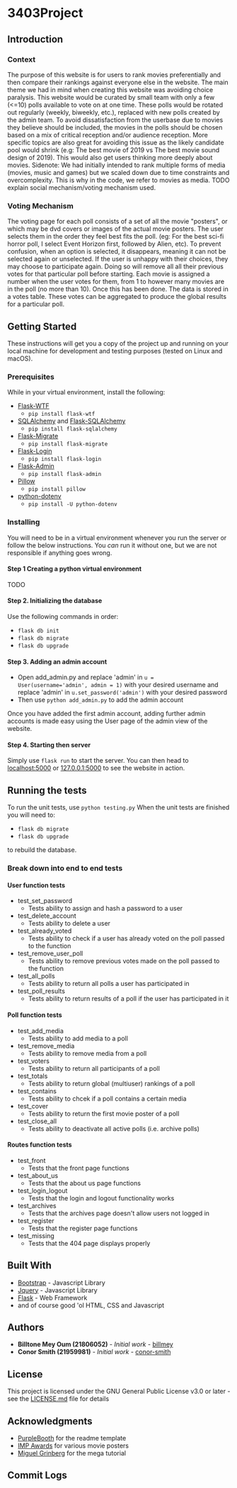 # 3403Project
## Introduction
### Context
The purpose of this website is for users to rank movies preferentially and then compare their rankings against everyone else in the website. 
The main theme we had in mind when creating this website was avoiding choice paralysis. This website would be curated by small team with only a few (<=10) polls available to vote on at one time. These polls would be rotated out regularly (weekly, biweekly, etc.), replaced with new polls created by the admin team. 
To avoid dissatisfaction from the userbase due to movies they believe should be included, the movies
in the polls should be chosen based on a mix of critical reception and/or audience reception. More specific topics
are also great for avoiding this issue as the likely candidate pool would shrink (e.g: The best movie of 2019 vs The best movie sound design of 2019). This would also get users thinking more deeply about movies.
Sidenote: We had initially intended to rank multiple forms of media (movies, music and games) but we scaled down due to time constraints and overcomplexity. This is why in the code, we refer to movies as media.
TODO explain social mechanism/voting mechanism used.
### Voting Mechanism
The voting page for each poll consists of a set of all the movie "posters", or which may be dvd covers or images of the actual movie posters. The user selects them in the order they feel best fits the poll. (eg: For the best sci-fi horror poll, I select Event Horizon first, followed by Alien, etc).
To prevent confusion, when an option is selected, it disappears, meaning it can not be selected again or unselected. If the user is unhappy with their choices, they may choose to participate again. Doing so will remove all all their previous votes for that particular poll before starting.
Each movie is assigned a number when the user votes for them, from 1 to however many movies are in the poll (no more than 10). Once this has been done. The data is stored in a votes table. These votes can be aggregated to produce the global results for a particular poll.

## Getting Started
These instructions will get you a copy of the project up and running on your local machine for development and testing purposes (tested on Linux and macOS).

### Prerequisites
While in your virtual environment, install the following:
- [Flask-WTF](https://flask-wtf.readthedocs.io/en/stable/)
  * <code>pip install flask-wtf</code>
- [SQLAlchemy](https://www.sqlalchemy.org/) and [Flask-SQLAlchemy](https://flask-sqlalchemy.palletsprojects.com/en/2.x/)
  * <code>pip install flask-sqlalchemy</code>
- [Flask-Migrate](https://github.com/miguelgrinberg/flask-migrate)
  * <code>pip install flask-migrate</code>
- [Flask-Login](https://flask-login.readthedocs.io/en/latest/)
  * <code>pip install flask-login</code>
- [Flask-Admin](https://flask-admin.readthedocs.io/en/latest/)
  * <code>pip install flask-admin</code>
- [Pillow](https://pillow.readthedocs.io/en/stable/)
  * <code>pip install pillow</code>
- [python-dotenv](https://github.com/theskumar/python-dotenv#installation)
  * <code>pip install -U python-dotenv</code>

### Installing
You will need to be in a virtual environment whenever you run the server or follow the below instructions. 
You <em>can</em> run it without one, but we are not responsible if anything goes wrong.
#### Step 1 Creating a python virtual environment
TODO

#### Step 2. Initializing the database
Use the following commands in order:
- <code>flask db init</code>
- <code>flask db migrate</code>
- <code>flask db upgrade</code>

#### Step 3. Adding an admin account
- Open add_admin.py and replace 'admin' in <code>u = User(username='admin', admin = 1)</code> with your desired username 
  and replace 'admin' in <code>u.set_password('admin')</code> with your desired password
- Then use <code>python add_admin.py</code> to add the admin account
  
Once you have added the first admin account, adding further admin accounts is made easy using the User page of the admin view of the website.

#### Step 4. Starting then server
Simply use <code>flask run</code> to start the server. You can then head to 
[localhost:5000](localhost:5000) or [127.0.0.1:5000](127.0.0.1:5000) to see the website in action.

## Running the tests
To run the unit tests, use <code>python testing.py</code> 
When the unit tests are finished you will need to:
- <code>flask db migrate</code> 
- <code>flask db upgrade</code>

to rebuild the database.
### Break down into end to end tests
#### User function tests
- test_set_password
  * Tests ability to assign and hash a password to a user
- test_delete_account
  * Tests ability to delete a user
- test_already_voted
  * Tests ability to check if a user has already voted on the poll passed to the function
- test_remove_user_poll
  * Tests ability to remove previous votes made on the poll passed to the function
- test_all_polls
  * Tests ability to return all polls a user has participated in
- test_poll_results
  * Tests ability to return results of a poll if the user has participated in it
#### Poll function tests
- test_add_media
  * Tests ability to add media to a poll
- test_remove_media
  * Tests ability to remove media from a poll
- test_voters
  * Tests ability to return all participants of a poll
- test_totals
  * Tests ability to return global (multiuser) rankings of a poll
- test_contains
  * Tests ability to chcek if a poll contains a certain media 
- test_cover
  * Tests ability to return the first movie poster of a poll
- test_close_all
  * Tests ability to deactivate all active polls (i.e. archive polls)
#### Routes function tests
- test_front
  * Tests that the front page functions
- test_about_us
  * Tests that the about us page functions
- test_login_logout
  * Tests that the login and logout functionality works
- test_archives
  * Tests that the archives page doesn't allow users not logged in
- test_register
  * Tests that the register page functions
- test_missing
  * Tests that the 404 page displays properly

## Built With
* [Bootstrap](https://getbootstrap.com/) - Javascript Library
* [Jquery](https://jquery.com/) - Javascript Library
* [Flask](http://flask.pocoo.org/) - Web Framework
* and of course good 'ol HTML, CSS and Javascript

## Authors
* **Billtone Mey Oum (21806052)** - *Initial work* - [billmey](https://github.com/billmey)
* **Conor Smith (21959981)** - *Initial work* - [conor-smith](https://github.com/conor-smith)

## License
This project is licensed under the GNU General Public License v3.0 or later - see the [LICENSE.md](LICENSE) file for details

## Acknowledgments
* [PurpleBooth](https://gist.github.com/PurpleBooth) for the readme template
* [IMP Awards](http://www.impawards.com/) for various movie posters
* [Miguel Grinberg](https://blog.miguelgrinberg.com/post/the-flask-mega-tutorial-part-i-hello-world) for the mega tutorial

## Commit Logs
